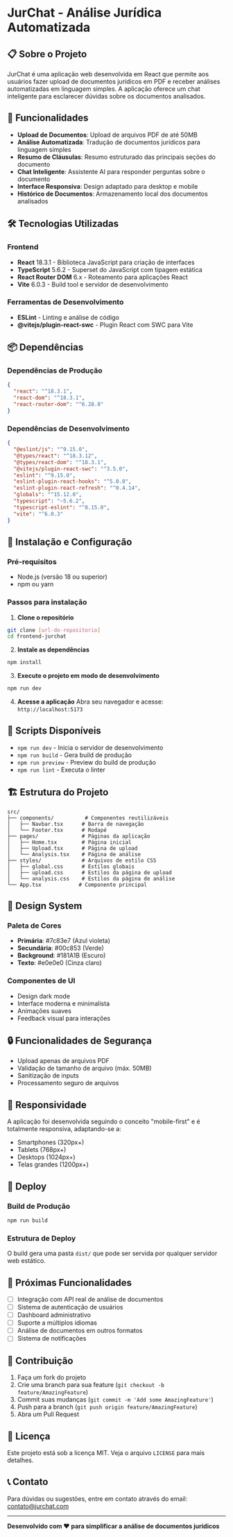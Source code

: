 # JurChat - Análise Jurídica Automatizada

## 📋 Sobre o Projeto

JurChat é uma aplicação web desenvolvida em React que permite aos usuários fazer upload de documentos jurídicos em PDF e receber análises automatizadas em linguagem simples. A aplicação oferece um chat inteligente para esclarecer dúvidas sobre os documentos analisados.

## 🚀 Funcionalidades

- **Upload de Documentos**: Upload de arquivos PDF de até 50MB
- **Análise Automatizada**: Tradução de documentos jurídicos para linguagem simples
- **Resumo de Cláusulas**: Resumo estruturado das principais seções do documento
- **Chat Inteligente**: Assistente AI para responder perguntas sobre o documento
- **Interface Responsiva**: Design adaptado para desktop e mobile
- **Histórico de Documentos**: Armazenamento local dos documentos analisados

## 🛠️ Tecnologias Utilizadas

### Frontend
- **React** 18.3.1 - Biblioteca JavaScript para criação de interfaces
- **TypeScript** 5.6.2 - Superset do JavaScript com tipagem estática
- **React Router DOM** 6.x - Roteamento para aplicações React
- **Vite** 6.0.3 - Build tool e servidor de desenvolvimento

### Ferramentas de Desenvolvimento
- **ESLint** - Linting e análise de código
- **@vitejs/plugin-react-swc** - Plugin React com SWC para Vite

## 📦 Dependências

### Dependências de Produção
```json
{
  "react": "^18.3.1",
  "react-dom": "^18.3.1",
  "react-router-dom": "^6.28.0"
}
```

### Dependências de Desenvolvimento
```json
{
  "@eslint/js": "^9.15.0",
  "@types/react": "^18.3.12",
  "@types/react-dom": "^18.3.1",
  "@vitejs/plugin-react-swc": "^3.5.0",
  "eslint": "^9.15.0",
  "eslint-plugin-react-hooks": "^5.0.0",
  "eslint-plugin-react-refresh": "^0.4.14",
  "globals": "^15.12.0",
  "typescript": "~5.6.2",
  "typescript-eslint": "^8.15.0",
  "vite": "^6.0.3"
}
```

## 🔧 Instalação e Configuração

### Pré-requisitos
- Node.js (versão 18 ou superior)
- npm ou yarn

### Passos para instalação

1. **Clone o repositório**
```bash
git clone [url-do-repositorio]
cd frontend-jurchat
```

2. **Instale as dependências**
```bash
npm install
```

3. **Execute o projeto em modo de desenvolvimento**
```bash
npm run dev
```

4. **Acesse a aplicação**
Abra seu navegador e acesse: `http://localhost:5173`

## 📝 Scripts Disponíveis

- `npm run dev` - Inicia o servidor de desenvolvimento
- `npm run build` - Gera build de produção
- `npm run preview` - Preview do build de produção
- `npm run lint` - Executa o linter

## 🏗️ Estrutura do Projeto

```
src/
├── components/          # Componentes reutilizáveis
│   ├── Navbar.tsx      # Barra de navegação
│   └── Footer.tsx      # Rodapé
├── pages/              # Páginas da aplicação
│   ├── Home.tsx        # Página inicial
│   ├── Upload.tsx      # Página de upload
│   └── Analysis.tsx    # Página de análise
├── styles/             # Arquivos de estilo CSS
│   ├── global.css      # Estilos globais
│   ├── upload.css      # Estilos da página de upload
│   └── analysis.css    # Estilos da página de análise
└── App.tsx            # Componente principal
```

## 🎨 Design System

### Paleta de Cores
- **Primária**: #7c83e7 (Azul violeta)
- **Secundária**: #00c853 (Verde)
- **Background**: #181A1B (Escuro)
- **Texto**: #e0e0e0 (Cinza claro)

### Componentes de UI
- Design dark mode
- Interface moderna e minimalista
- Animações suaves
- Feedback visual para interações

## 🔒 Funcionalidades de Segurança

- Upload apenas de arquivos PDF
- Validação de tamanho de arquivo (máx. 50MB)
- Sanitização de inputs
- Processamento seguro de arquivos

## 📱 Responsividade

A aplicação foi desenvolvida seguindo o conceito "mobile-first" e é totalmente responsiva, adaptando-se a:
- Smartphones (320px+)
- Tablets (768px+)
- Desktops (1024px+)
- Telas grandes (1200px+)

## 🚀 Deploy

### Build de Produção
```bash
npm run build
```

### Estrutura de Deploy
O build gera uma pasta `dist/` que pode ser servida por qualquer servidor web estático.

## 🔄 Próximas Funcionalidades

- [ ] Integração com API real de análise de documentos
- [ ] Sistema de autenticação de usuários
- [ ] Dashboard administrativo
- [ ] Suporte a múltiplos idiomas
- [ ] Análise de documentos em outros formatos
- [ ] Sistema de notificações

## 🤝 Contribuição

1. Faça um fork do projeto
2. Crie uma branch para sua feature (`git checkout -b feature/AmazingFeature`)
3. Commit suas mudanças (`git commit -m 'Add some AmazingFeature'`)
4. Push para a branch (`git push origin feature/AmazingFeature`)
5. Abra um Pull Request

## 📄 Licença

Este projeto está sob a licença MIT. Veja o arquivo `LICENSE` para mais detalhes.

## 📞 Contato

Para dúvidas ou sugestões, entre em contato através do email: contato@jurchat.com

---

**Desenvolvido com ❤️ para simplificar a análise de documentos jurídicos**
